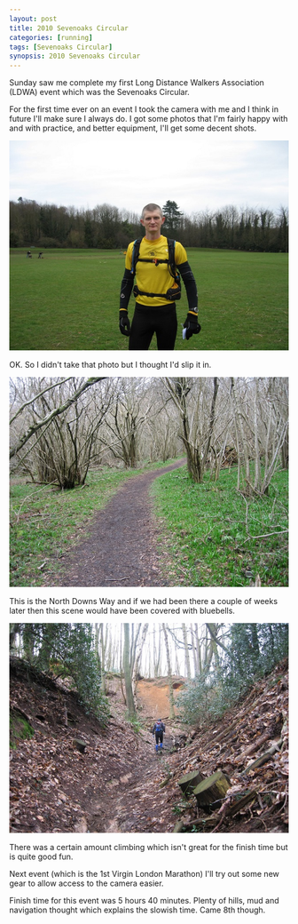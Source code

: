 ```yaml
---
layout: post
title: 2010 Sevenoaks Circular
categories: [running]
tags: [Sevenoaks Circular]
synopsis: 2010 Sevenoaks Circular
---
```

Sunday saw me complete my first Long Distance Walkers Association (LDWA) event which was the Sevenoaks Circular.

For the first time ever on an event I took the camera with me and I think in future I'll make sure I always do. I got some photos that I'm fairly happy with and with practice, and better equipment, I'll get some decent shots.

![Sevenoaks Circular - Me](/running/images/2010-03-24-sevenoaks-circular-me.jpg)

OK. So I didn't take that photo but I thought I'd slip it in.

![Sevenoaks Circular - Woodland](/running/images/2010-03-24-sevenoaks-circular-woodland.jpg)

This is the North Downs Way and if we had been there a couple of weeks later then this scene would have been covered with bluebells.

![Sevenoaks Circular - Hill](/running/images/2010-03-24-sevenoaks-circular-hill.jpg)

There was a certain amount climbing which isn't great for the finish time but is quite good fun.

Next event (which is the 1st Virgin London Marathon) I'll try out some new gear to allow access to the camera easier.

Finish time for this event was 5 hours 40 minutes. Plenty of hills, mud and navigation thought which explains the slowish time. Came 8th though.